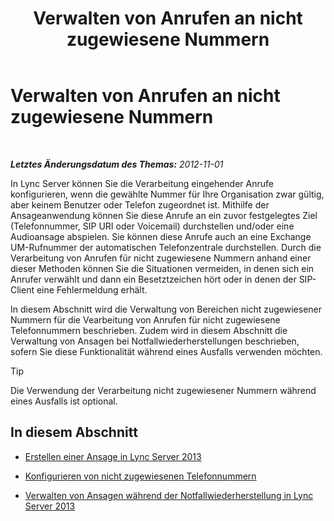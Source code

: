 ﻿---
title: Verwalten von Anrufen an nicht zugewiesene Nummern
TOCTitle: Verwalten von Anrufen an nicht zugewiesene Nummern
ms:assetid: a45a7546-5ee6-4c1e-ab13-20a71a058f80
ms:mtpsurl: https://technet.microsoft.com/de-de/library/JJ688167(v=OCS.15)
ms:contentKeyID: 49890878
ms.date: 05/19/2016
mtps_version: v=OCS.15
ms.translationtype: HT
---

# Verwalten von Anrufen an nicht zugewiesene Nummern

 

_**Letztes Änderungsdatum des Themas:** 2012-11-01_

In Lync Server können Sie die Verarbeitung eingehender Anrufe konfigurieren, wenn die gewählte Nummer für Ihre Organisation zwar gültig, aber keinem Benutzer oder Telefon zugeordnet ist. Mithilfe der Ansageanwendung können Sie diese Anrufe an ein zuvor festgelegtes Ziel (Telefonnummer, SIP URI oder Voicemail) durchstellen und/oder eine Audioansage abspielen. Sie können diese Anrufe auch an eine Exchange UM-Rufnummer der automatischen Telefonzentrale durchstellen. Durch die Verarbeitung von Anrufen für nicht zugewiesene Nummern anhand einer dieser Methoden können Sie die Situationen vermeiden, in denen sich ein Anrufer verwählt und dann ein Besetztzeichen hört oder in denen der SIP-Client eine Fehlermeldung erhält.

In diesem Abschnitt wird die Verwaltung von Bereichen nicht zugewiesener Nummern für die Vearbeitung von Anrufen für nicht zugewiesene Telefonnummern beschrieben. Zudem wird in diesem Abschnitt die Verwaltung von Ansagen bei Notfallwiederherstellungen beschrieben, sofern Sie diese Funktionalität während eines Ausfalls verwenden möchten.


> [!TIP]
> Die Verwendung der Verarbeitung nicht zugewiesener Nummern während eines Ausfalls ist optional.



## In diesem Abschnitt

  - [Erstellen einer Ansage in Lync Server 2013](lync-server-2013-create-an-announcement.md)

  - [Konfigurieren von nicht zugewiesenen Telefonnummern](lync-server-2013-configure-unassigned-phone-numbers.md)

  - [Verwalten von Ansagen während der Notfallwiederherstellung in Lync Server 2013](lync-server-2013-manage-announcements-during-disaster-recovery.md)

